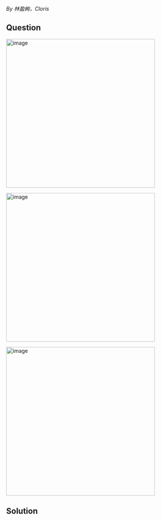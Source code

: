 *By 林盈絢，Cloris*

## Question

<img width="400" alt="image" src="https://github.com/user-attachments/assets/ddb5be29-aeac-4223-8f89-3ae97806acb7" /><br>

<img width="400" alt="image" src="https://github.com/user-attachments/assets/7e1a5edd-e5bd-4ae8-9590-87827c037d66" /><br>

<img width="400" alt="image" src="https://github.com/user-attachments/assets/a49bb11d-3bff-4661-858b-287b5721069c" />


## Solution
